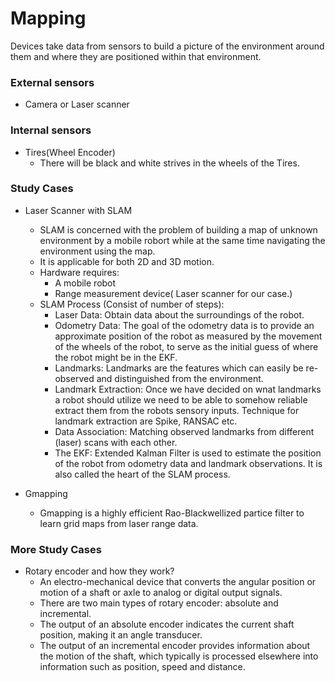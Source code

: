 # Mapping
Devices take data from sensors to build a picture of the environment around them and where they are positioned within that environment.

### External sensors
* Camera or Laser scanner

### Internal sensors
* Tires(Wheel Encoder) 
  * There will be black and white strives in the wheels of the Tires.
### Study Cases
* Laser Scanner with SLAM
  * SLAM is concerned with the problem of building a map of unknown environment by a mobile robort while at the same time navigating the environment using the map.
  * It is applicable for both 2D and 3D motion.
  * Hardware requires:
    * A mobile robot
    * Range measurement device( Laser scanner for our case.)
  * SLAM Process (Consist of number of steps):
    * Laser Data: Obtain data about the surroundings of the robot. 
    * Odometry Data: The goal of the odometry data is to provide an approximate position of the robot as measured by the movement of the wheels of the robot, to serve as the initial guess of where the robot might be in the EKF.
    * Landmarks: Landmarks are the features which can easily be re-observed and distinguished from the environment.
    * Landmark Extraction: Once we have decided on wnat landmarks a robot should utilize we need to be able to somehow reliable extract them from the robots sensory inputs. Technique for landmark extraction are Spike, RANSAC etc.
    * Data Association: Matching observed landmarks from different (laser) scans with each other.
    * The EKF: Extended Kalman Filter is used to estimate the position of the robot from odometry data and landmark observations. It is  also called the heart of the SLAM process.
    
* Gmapping
  * Gmapping is a highly efficient Rao-Blackwellized partice filter to learn grid maps from laser range data.

### More Study Cases
* Rotary encoder and how they work?
  * An electro-mechanical device that converts the angular position or motion of a shaft or axle to analog or digital output signals.
  * There are two main types of rotary encoder: absolute and incremental.
  * The output of an absolute encoder indicates the current shaft position, making it an angle transducer.
  * The output of an incremental encoder provides information about the motion of the shaft, which typically is processed elsewhere into information such as position, speed and distance.
 
